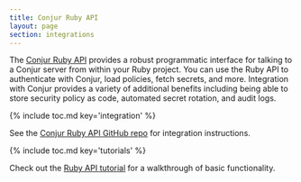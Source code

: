 ```yaml
---
title: Conjur Ruby API
layout: page
section: integrations
---
```


The [Conjur Ruby API](https://github.com/cyberark/conjur-api-ruby) provides a
robust programmatic interface for talking to a Conjur server from within your
Ruby project. You can use the Ruby API to authenticate with Conjur, load
policies, fetch secrets, and more. Integration with Conjur provides a variety
of additional benefits including being able to store security policy as code,
automated secret rotation, and audit logs.

{% include toc.md key='integration' %}

See the [Conjur Ruby API GitHub repo](https://github.com/cyberark/conjur-api-ruby)
for integration instructions.

{% include toc.md key='tutorials' %}

Check out the  [Ruby API tutorial](../tutorials/integrations/ruby.html) for a
walkthrough of basic functionality.
